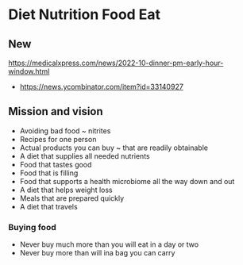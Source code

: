 # Diet Nutrition Food Eat

## New

https://medicalxpress.com/news/2022-10-dinner-pm-early-hour-window.html
* https://news.ycombinator.com/item?id=33140927


## Mission and vision

* Avoiding bad food ~ nitrites
* Recipes for one person
* Actual products you can buy ~ that are readily obtainable
* A diet that supplies all needed nutrients
* Food that tastes good
* Food that is filling
* Food that supports a health microbiome all the way down and out
* A diet that helps weight loss
* Meals that are prepared quickly
* A diet that travels


### Buying food

* Never buy much more than you will eat in a day or two
* Never buy more than will ina bag you can carry

